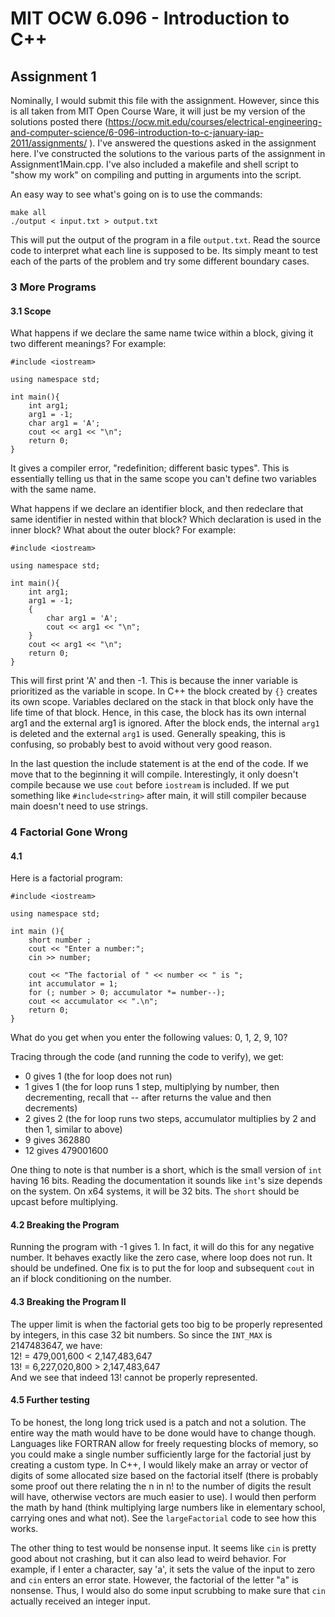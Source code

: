 # MIT OCW 6.096 - Introduction to C++
## Assignment 1
Nominally, I would submit this file with the assignment. However, since this is all taken from MIT Open Course Ware, it will just be my version of the solutions posted there (https://ocw.mit.edu/courses/electrical-engineering-and-computer-science/6-096-introduction-to-c-january-iap-2011/assignments/ ). I've answered the questions asked in the assignment here. I've constructed the solutions to the various parts of the assignment in Assignment1Main.cpp. I've also included a makefile and shell script to "show my work" on compiling and putting in arguments into the script.

An easy way to see what's going on is to use the commands:
```
make all
./output < input.txt > output.txt
```
This will put the output of the program in a file `output.txt`. Read the source code to interpret what each line is supposed to be. Its simply meant to test each of the parts of the problem and try some different boundary cases.
### 3 More Programs
#### 3.1 Scope
What happens if we declare the same name twice within a block, giving it two different meanings? For example:
```
#include <iostream>

using namespace std;

int main(){
	int arg1;
	arg1 = -1;
	char arg1 = 'A';
	cout << arg1 << "\n";
	return 0;
}
```
It gives a compiler error, "redefinition; different basic types". This is essentially telling us that in the same scope you can't define two variables with the same name.

What happens if we declare an identifier block, and then redeclare that same identifier in nested within that block? Which declaration is used in the inner block? What about the outer block? For example:
```
#include <iostream>

using namespace std;

int main(){
	int arg1;
	arg1 = -1;
	{
		char arg1 = 'A';
		cout << arg1 << "\n";
	}
	cout << arg1 << "\n";
	return 0;
}
```
This will first print 'A' and then -1. This is because the inner variable is prioritized as the variable in scope. In C++ the block created by `{}` creates its own scope. Variables declared on the stack in that block only have the life time of that block. Hence, in this case, the block has its own internal arg1 and the external arg1 is ignored. After the block ends, the internal `arg1` is deleted and the external `arg1` is used. Generally speaking, this is confusing, so probably best to avoid without very good reason.

In the last question the include statement is at the end of the code. If we move that to the beginning it will compile. Interestingly, it only doesn't compile because we use `cout` before `iostream` is included. If we put something like `#include<string>` after main, it will still compiler because main doesn't need to use strings.

### 4 Factorial Gone Wrong
#### 4.1
Here is a factorial program:
```
#include <iostream>

using namespace std;

int main (){
	short number ;
	cout << "Enter a number:";
	cin >> number;
	
	cout << "The factorial of " << number << " is ";
	int accumulator = 1;
	for (; number > 0; accumulator *= number--);
	cout << accumulator << ".\n";
	return 0;
}
```
What do you get when you enter the following values: 0, 1, 2, 9, 10?

Tracing through the code (and running the code to verify), we get:  
* 0 gives 1 (the for loop does not run)
* 1 gives 1 (the for loop runs 1 step, multiplying by number, then decrementing, recall that -- after returns the value and then decrements)
* 2 gives 2 (the for loop runs two steps, accumulator multiplies by 2 and then 1, similar to above)
* 9 gives 362880
* 12 gives 479001600

One thing to note is that number is a short, which is the small version of `int` having 16 bits. Reading the documentation it sounds like `int`'s size depends on the system. On x64 systems, it will be 32 bits. The `short` should be upcast before multiplying.

#### 4.2 Breaking the Program
Running the program with -1 gives 1. In fact, it will do this for any negative number. It behaves exactly like the zero case, where loop does not run. It should be undefined. One fix is to put the for loop and subsequent `cout` in an if block conditioning on the number.

#### 4.3 Breaking the Program II
The upper limit is when the factorial gets too big to be properly represented by integers, in this case 32 bit numbers. So since the `INT_MAX` is 2147483647, we have:  
12! = 479,001,600 < 2,147,483,647  
13! = 6,227,020,800 > 2,147,483,647  
And we see that indeed 13! cannot be properly represented.

#### 4.5 Further testing
To be honest, the long long trick used is a patch and not a solution. The entire way the math would have to be done would have to change though. Languages like FORTRAN allow for freely requesting blocks of memory, so you could make a single number sufficiently large for the factorial just by creating a custom type. In C++, I would likely make an array or vector of digits of some allocated size based on the factorial itself (there is probably some proof out there relating the n in n! to the number of digits the result will have, otherwise vectors are much easier to use). I would then perform the math by hand (think multiplying large numbers like in elementary school, carrying ones and what not). See the `largeFactorial` code to see how this works.

The other thing to test would be nonsense input. It seems like `cin` is pretty good about not crashing, but it can also lead to weird behavior. For example, if I enter a character, say 'a', it sets the value of the input to zero and `cin` enters an error state. However, the factorial of the letter "a" is nonsense. Thus, I would also do some input scrubbing to make sure that `cin` actually received an integer input.
